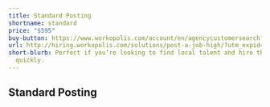 ```yaml
---
title: Standard Posting
shortname: standard
price: "$595"
buy-button: https://www.workopolis.com/account/en/agencycustomersearch?mode=Purchase&promocode=NJPS1&sourcetype=
url: http://hiring.workopolis.com/solutions/post-a-job-high/?utm_expid=114600838-5.nZpWqRaLQ9OOuUzv-coF9Q.1&utm_referrer=http%3A%2F%2Fhiring.workopolis.com%2F#pricing-container%2Fhiring.workopolis.com%2F#pricing-container
short-blurb: Perfect if you’re looking to find local talent and hire the right person
  quickly.
---
```


## Standard Posting

<!-- Workopolis job postings are fully loaded with live training, support, performance updates and optional features to help your posting standout. Plus, they’re easy to create and instantly visible to talent. -->
